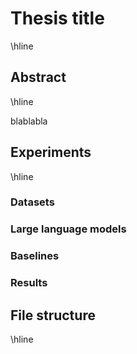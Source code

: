 # Thesis title
\hline

## Abstract
\hline

blablabla

## Experiments
\hline

### Datasets

### Large language models

### Baselines

### Results

## File structure
\hline


